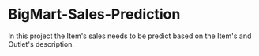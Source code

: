 # BigMart-Sales-Prediction
In this project the Item's sales needs to be predict based on the Item's and Outlet's description.

